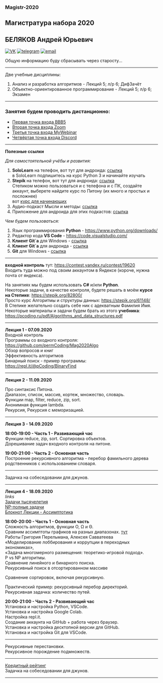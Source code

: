 ### Magistr-2020

## Магистратура набора 2020
## БЕЛЯКОВ Андрей Юрьевич

[![VK](https://pcoding.ru/ico/vk.png)](https://vk.com/permCube)
[![telegram](https://pcoding.ru/ico/telegram.png)](https://t.me/AndreyPerm)
[![email](https://pcoding.ru/ico/email.png)](mailto:tt@59.ru)
  
Общую информацию буду сбрасывать через старосту...

--- 
Две учебные дисциплины:
1) Анализ и разработка алгоритмов - Лекций 5; л/р 6; ДифЗачёт
2) Объектно-ориентированное программирование - Лекций 5; л/р 6; Экзамен
---

### Занятия будем проводить дистанционно:
* [Первая точка входа BBB5](https://bbb5.psaa.ru/b/and-kbv-awj)  
* [Вторая точка входа Zoom](https://us04web.zoom.us/j/6931731236?pwd=T1lNamFoMjJtMHlSbWVKZHF2d3Qwdz09)
* [Третья точка входа MyWebinar](https://go.mywebinar.com/npkg-qmfz-cgsl-cdtw)
* [Четвёртая точка входа Discord](https://discord.gg/8MnQJ3t)  

---
**Полезные ссылки**  

*Для самостоятельной учёбы и развития:*  
1) **SoloLearn** на телефон, вот тут для андроида: [ссылка](https://play.google.com/store/apps/details?id=com.sololearn&hl=ru)  
в SoloLearn подпишитесь на курс Python 3 и начинайте изучать  
2) **Stepik** на телефон, вот тут для андроида: [ссылка](https://play.google.com/store/apps/details?id=org.stepic.droid&hl=ru)  
Степиком можно пользоваться и с телефона и с ПК, создайте аккаунт, выберете найдите курс по Питону (их много и простых и посложнее)  
вот [курс для начинающих](https://stepik.org/58852/)  
3) Аудио-подкаст Мысли и методы: [ссылка](https://soundcloud.com/mimpod)  
4) Приложение для андроида для этих подкастов: [ссылка](https://play.google.com/store/apps/details?id=com.soundcloud.android&hl=ru)  

*Чем будем пользоваться:*  
1) Язык программирования **Python** - https://www.python.org/downloads/  
2) Редактор кода **VS Code** - https://code.visualstudio.com/  
3) **Клиент Git`а** для Windows - [ссылка](https://central.github.com/deployments/desktop/desktop/latest/win32)  
4) **Клиент Git`а** для андроида - [ссылка](https://play.google.com/store/apps/details?id=com.thirtydegreesray.openhub&hl=en)  
5) **Git** для Windows - [ссылка](https://git-scm.com/)  

---

**входной контроль** тут: https://contest.yandex.ru/contest/19620  
Входить туда можно под своим аккаунтом в Яндексе (короче, нужна почта от яндекса).  

На занятиях мы будем использовать **C#** и/или **Python**.  
Некоторые задачи, в качестве контроля, будете решать в моём **курсе на Степике**: https://stepik.org/82800/  
Просто курс Алгоритмы и структуры данных: https://stepik.org/61148/  
В Степике желательно создать себе ник с адекватным Фамилия Имя.  
Некоторые материалы и задачи будем брать из этого **учебника**: https://pcoding.ru/pdf/Algorithms_and_data_structures.pdf  

---

**Лекция 1 - 07.09.2020**  
Входной контроль  
Программы со входного контроля: https://github.com/permCoding/Mag2020Algo  
Обзор вопросов и книг  
Эффективность алгоритмов  
Бинарный поиск - пример программы: https://repl.it/@pCoding/BinaryFind  

---  

**Лекция 2 - 11.09.2020**  

Про синтаксис Питона.  
Диапазон, список, массив, кортеж, множество, словарь.  
Функции map, filter, reduce, zip, sort.  
Анонимная функция lambda.  
Рекурсия, Рекурсия с меморизацией.  

---  

**Лекция 3 - 14.09.2020**  

**18:00-19:00 - Часть 1 - Развивающий час**  
Функции reduce, zip, sort. Сортировка объектов.  
Дорешивание задач входного контроля на питоне.  

**19:00-21:00 - Часть 2 - Основная часть**  
Построение рекурсивного алгоритма - перебор фамильного дерева родственников с использованием словаря.  

---

Задачка на собеседовании для джунов.  

---  

**Лекция 4 - 18.09.2020**  
*links*  
[Задачи тысячелетия](https://ru.wikipedia.org/wiki/%D0%97%D0%B0%D0%B4%D0%B0%D1%87%D0%B8_%D1%82%D1%8B%D1%81%D1%8F%D1%87%D0%B5%D0%BB%D0%B5%D1%82%D0%B8%D1%8F)  
[NP-полные задачи](https://alexeykalina.github.io/technologies/np-completeness.html)  
[Блокнот Лекции - Ассимптотика](https://colab.research.google.com/drive/1Cwn_ZQjUEmln24_cfNLlTJ9AF8bZ0OOX?usp=sharing)  

**18:00-20:00 - Часть 1 - Основная часть**  
Сложность алгоритмов, функции O, Ω и Θ.  
Сравним ассимптоты графиков на разных диапазонах.  [тут](http://www.yotx.ru/#!1/3_h/sH%40zsHB/tGDOF/bf9o/2B/6%40Dg4GDfiCH8r%403v7R/sk2jYjZ1TxuPpFuNx6/Jid39nfw9MoG3s7e4f7JNo2I2dszPG49bWJeNxC7G7v7O/t76zf7BPomE3ThGMx1ME4xGxs7u/s7%40zvrd/sE%40iYTdAB4zHHdAW4xF0sLu/sw8E)  
Работы Григория Перельмана, Алексея Савватеева  
«Моделирование лоббирования и коррупции в переходных экономиках»,  
«Задача многомерного размещения: теоретико-игровой подход».  
P vs NP алгоритмы.  
Сравнение линейного и бинарного поиска.  
Рекурсивный поиск в отсортированном массиве  

Сравнение сортировок, включая рекурсивную.

Практический пример: рекурсивный перебор директорий.  
Рекурсивная задачка: количество путей.  

**20:00-21:00 - Часть 2 - Развивающий час**  
Установка и настройка Python, VSCode.  
Установка и настройка Google Colab.  
Настройка repl.it.  
Создание аккаунта на GitHub + работа через браузер.  
Установка и настройка десктопной версии для GitHub.  
Установка и настройка Git для VSCode.  

---  

Рекурсивные перестановки.  
Рекурсивное порождение подмножеств.  

---

[Кредитный рейтинг](https://ru.wikipedia.org/wiki/%D0%9A%D1%80%D0%B5%D0%B4%D0%B8%D1%82%D0%BD%D1%8B%D0%B9_%D1%80%D0%B5%D0%B9%D1%82%D0%B8%D0%BD%D0%B3)  
Задачка на собеседовании для джунов.  

---  


